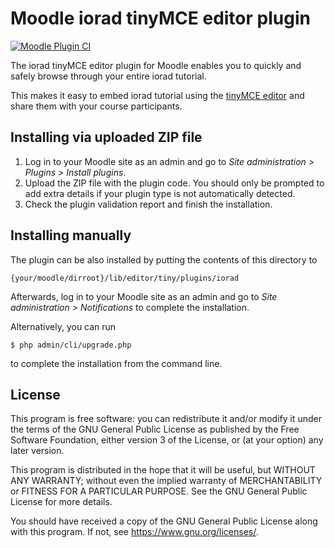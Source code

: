 # Moodle iorad tinyMCE editor plugin #

[![Moodle Plugin CI](https://github.com/habibillah/iorad-tiny-editor/actions/workflows/moodle-ci.yml/badge.svg?branch=main)](https://github.com/habibillah/iorad-tiny-editor/actions/workflows/moodle-ci.yml)

The iorad tinyMCE editor plugin for Moodle enables you to quickly and safely browse through your entire iorad tutorial.

This makes it easy to embed iorad tutorial using the [tinyMCE editor](https://docs.moodle.org/311/en/TinyMCE_editor) and share them with your course participants.

## Installing via uploaded ZIP file ##

1. Log in to your Moodle site as an admin and go to _Site administration >
   Plugins > Install plugins_.
2. Upload the ZIP file with the plugin code. You should only be prompted to add
   extra details if your plugin type is not automatically detected.
3. Check the plugin validation report and finish the installation.

## Installing manually ##

The plugin can be also installed by putting the contents of this directory to

    {your/moodle/dirroot}/lib/editor/tiny/plugins/iorad

Afterwards, log in to your Moodle site as an admin and go to _Site administration >
Notifications_ to complete the installation.

Alternatively, you can run

    $ php admin/cli/upgrade.php

to complete the installation from the command line.

## License ##

This program is free software: you can redistribute it and/or modify it under
the terms of the GNU General Public License as published by the Free Software
Foundation, either version 3 of the License, or (at your option) any later
version.

This program is distributed in the hope that it will be useful, but WITHOUT ANY
WARRANTY; without even the implied warranty of MERCHANTABILITY or FITNESS FOR A
PARTICULAR PURPOSE.  See the GNU General Public License for more details.

You should have received a copy of the GNU General Public License along with
this program.  If not, see <https://www.gnu.org/licenses/>.
